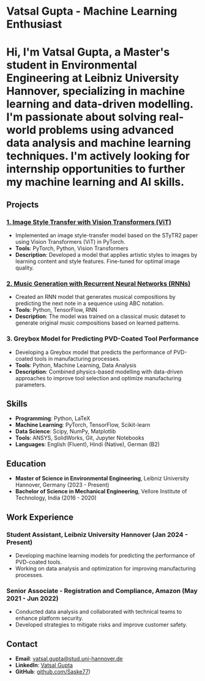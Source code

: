 # Vatsal Gupta - Machine Learning Enthusiast
# Hi, I'm **Vatsal Gupta**, a Master's student in Environmental Engineering at Leibniz University Hannover, specializing in machine learning and data-driven modelling. I'm passionate about solving real-world problems using advanced data analysis and machine learning techniques. I'm actively looking for internship opportunities to further my machine learning and AI skills.


## Projects

### [1. Image Style Transfer with Vision Transformers (ViT)](https://github.com/diyiiyiii/StyTR-2)
- Implemented an image style-transfer model based on the STyTR2 paper using Vision Transformers (ViT) in PyTorch.
- **Tools**: PyTorch, Python, Vision Transformers
- **Description**: Developed a model that applies artistic styles to images by learning content and style features. Fine-tuned for optimal image quality.

### [2. Music Generation with Recurrent Neural Networks (RNNs)](https://github.com/aamini/introtodeeplearning/tree/master/lab1)
- Created an RNN model that generates musical compositions by predicting the next note in a sequence using ABC notation.
- **Tools**: Python, TensorFlow, RNN
- **Description**: The model was trained on a classical music dataset to generate original music compositions based on learned patterns.

### 3. Greybox Model for Predicting PVD-Coated Tool Performance
- Developing a Greybox model that predicts the performance of PVD-coated tools in manufacturing processes.
- **Tools**: Python, Machine Learning, Data Analysis
- **Description**: Combined physics-based modelling with data-driven approaches to improve tool selection and optimize manufacturing parameters.

## Skills

- **Programming**: Python, LaTeX
- **Machine Learning**: PyTorch, TensorFlow, Scikit-learn
- **Data Science**: Scipy, NumPy, Matplotlib
- **Tools**: ANSYS, SolidWorks, Git, Jupyter Notebooks
- **Languages**: English (Fluent), Hindi (Native), German (B2)

## Education

- **Master of Science in Environmental Engineering**, Leibniz University Hannover, Germany (2023 - Present)
- **Bachelor of Science in Mechanical Engineering**, Vellore Institute of Technology, India (2016 - 2020)

## Work Experience

### Student Assistant, Leibniz University Hannover (Jan 2024 - Present)
- Developing machine learning models for predicting the performance of PVD-coated tools.
- Working on data analysis and optimization for improving manufacturing processes.

### Senior Associate - Registration and Compliance, Amazon (May 2021 - Jun 2022)
- Conducted data analysis and collaborated with technical teams to enhance platform security.
- Developed strategies to mitigate risks and improve customer safety.

## Contact

- **Email**: vatsal.gupta@stud.uni-hannover.de
- **LinkedIn**: [Vatsal Gupta](https://www.linkedin.com/in/vatsal-gupta13)
- **GitHub**: [github.com/Saske77](https://github.com/Saske77/Saske))


